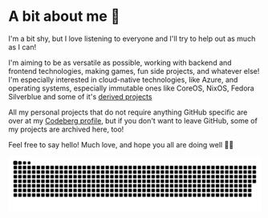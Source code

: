 # A bit about me 🌷

I'm a bit shy, but I love listening to everyone and I'll try to help out as much as I can!

I'm aiming to be as versatile as possible, working with backend and frontend technologies, making games, fun side projects, and whatever else! I'm especially interested in cloud-native technologies, like Azure, and operating systems, especially immutable ones like CoreOS, NixOS, Fedora Silverblue and some of it's [derived projects](https://universal-blue.org/)

All my personal projects that do not require anything GitHub specific are over at my [Codeberg profile](https://codeberg.org/tulilirockz), but if you don't want to leave GitHub, some of my projects are archived here, too!

Feel free to say hello! Much love, and hope you all are doing well 🌸💕

<picture>
  <source media="(prefers-color-scheme: dark)" srcset="https://raw.githubusercontent.com/tulilirockz/tulilirockz/4e9f5212aec0ed7d97ba8f8a228e72c5689a204e/github-snake-dark.svg" />
  <source media="(prefers-color-scheme: light)" srcset="https://raw.githubusercontent.com/tulilirockz/tulilirockz/4e9f5212aec0ed7d97ba8f8a228e72c5689a204e/github-snake.svg" />
  <img alt="github-snake" src="https://raw.githubusercontent.com/tulilirockz/tulilirockz/output/github-snake.svg" />
</picture>
